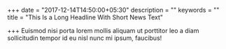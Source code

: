 +++
date = "2017-12-14T14:50:00+05:30"
description = ""
keywords = ""
title = "This Is a Long Headline With Short News Text"

+++
Euismod nisi porta lorem mollis aliquam ut porttitor leo a diam sollicitudin tempor id eu nisl nunc mi ipsum, faucibus!

